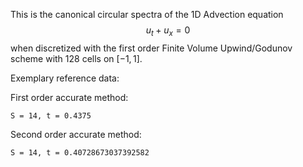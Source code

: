 This is the canonical circular spectra of the 1D Advection equation 
$$ u_t + u_x = 0 $$
when discretized with the first order Finite Volume Upwind/Godunov scheme with 128 cells on $[-1, 1]$.

Exemplary reference data:

First order accurate method:

`S = 14, t = 0.4375`

Second order accurate method:

`S = 14, t = 0.40728673037392582`
